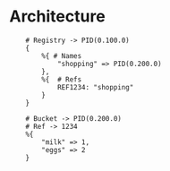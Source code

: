 
#  Architecture


        # Registry -> PID(0.100.0)
        {  
            %{ # Names
                "shopping" => PID(0.200.0)
            },
            %{  # Refs
                REF1234: "shopping" 
            }
        }

        # Bucket -> PID(0.200.0)
        # Ref -> 1234
        %{
            "milk" => 1,
            "eggs" => 2
        }
```